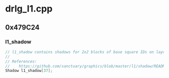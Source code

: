 # drlg_l1.cpp

## 0x479C24

### l1_shadow

```c
// l1_shadow contains shadows for 2x2 blocks of base square IDs on layout 1.
//
// References:
//    https://github.com/sanctuary/graphics/blob/master/l1/shadow/README.md
Shadow l1_shadow[37];
```
